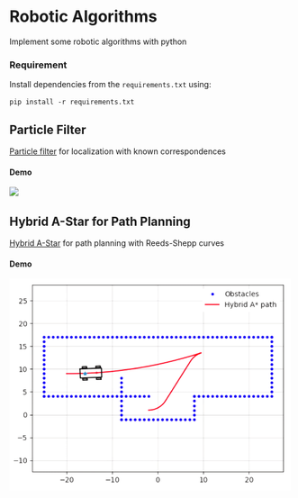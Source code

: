 Robotic Algorithms
========
Implement some robotic algorithms with python

### Requirement
Install dependencies from the `requirements.txt` using:
```
pip install -r requirements.txt
```

## Particle Filter
[Particle filter](./algorithms/particle_filter.py) for localization with known correspondences

#### Demo
<p align="left">
  <img src="doc/particle_filter.gif" width=500/>
</p>


## Hybrid A-Star for Path Planning
[Hybrid A-Star](./algorithms/hybrid_a_star) for path planning with Reeds-Shepp curves

#### Demo
<p align="left">
  <img src="doc/hybrid_a_star.gif" width=500/>
</p>
